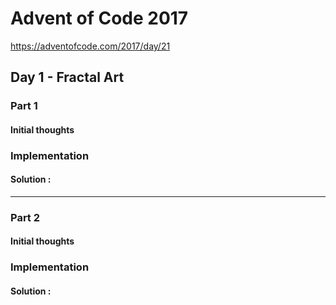 ﻿# Advent of Code 2017
https://adventofcode.com/2017/day/21
## Day 1 - Fractal Art

### Part 1
#### Initial thoughts


### Implementation


#### Solution : 
---
### Part 2
#### Initial thoughts


### Implementation



#### Solution : 
